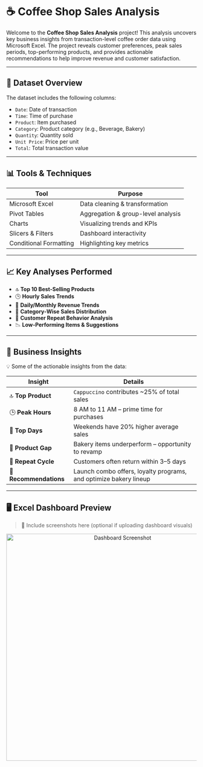 # ☕ Coffee Shop Sales Analysis

Welcome to the **Coffee Shop Sales Analysis** project! This analysis uncovers key business insights from transaction-level coffee order data using Microsoft Excel. The project reveals customer preferences, peak sales periods, top-performing products, and provides actionable recommendations to help improve revenue and customer satisfaction.

---

## 📂 Dataset Overview

The dataset includes the following columns:

- `Date`: Date of transaction
- `Time`: Time of purchase
- `Product`: Item purchased
- `Category`: Product category (e.g., Beverage, Bakery)
- `Quantity`: Quantity sold
- `Unit Price`: Price per unit
- `Total`: Total transaction value

---

## 📊 Tools & Techniques

| Tool            | Purpose                             |
|-----------------|-------------------------------------|
| Microsoft Excel | Data cleaning & transformation      |
| Pivot Tables     | Aggregation & group-level analysis |
| Charts           | Visualizing trends and KPIs        |
| Slicers & Filters| Dashboard interactivity            |
| Conditional Formatting | Highlighting key metrics     |

---

## 📈 Key Analyses Performed

- 🔝 **Top 10 Best-Selling Products**
- 🕒 **Hourly Sales Trends**
- 📅 **Daily/Monthly Revenue Trends**
- 🧁 **Category-Wise Sales Distribution**
- 🔄 **Customer Repeat Behavior Analysis**
- 📉 **Low-Performing Items & Suggestions**

---

## 📌 Business Insights

💡 Some of the actionable insights from the data:

| Insight | Details |
|--------|---------|
| 🔝 **Top Product** | `Cappuccino` contributes ~25% of total sales |
| 🕒 **Peak Hours** | 8 AM to 11 AM – prime time for purchases |
| 📆 **Top Days** | Weekends have 20% higher average sales |
| 🍰 **Product Gap** | Bakery items underperform – opportunity to revamp |
| 🔄 **Repeat Cycle** | Customers often return within 3–5 days |
| 🎯 **Recommendations** | Launch combo offers, loyalty programs, and optimize bakery lineup |

---

## 🖥️ Excel Dashboard Preview

> 📸 Include screenshots here (optional if uploading dashboard visuals)

<p align="center">
  <img src="Screenshots/dashboard.png" width="600" alt="Dashboard Screenshot">
</p>
